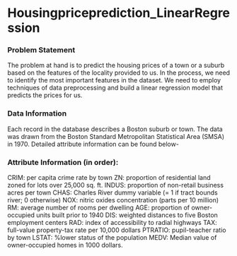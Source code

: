 # Housingpriceprediction_LinearRegression

### Problem Statement
The problem at hand is to predict the housing prices of a town or a suburb based on the features of the locality provided to us. In the process, we need to identify the most important features in the dataset. We need to employ techniques of data preprocessing and build a linear regression model that predicts the prices for us.

### Data Information
Each record in the database describes a Boston suburb or town. The data was drawn from the Boston Standard Metropolitan Statistical Area (SMSA) in 1970. Detailed attribute information can be found below-

### Attribute Information (in order):

CRIM: per capita crime rate by town
ZN: proportion of residential land zoned for lots over 25,000 sq. ft.
INDUS: proportion of non-retail business acres per town
CHAS: Charles River dummy variable (= 1 if tract bounds river; 0 otherwise)
NOX: nitric oxides concentration (parts per 10 million)
RM: average number of rooms per dwelling
AGE: proportion of owner-occupied units built prior to 1940
DIS: weighted distances to five Boston employment centers
RAD: index of accessibility to radial highways
TAX: full-value property-tax rate per 10,000 dollars
PTRATIO: pupil-teacher ratio by town
LSTAT: %lower status of the population
MEDV: Median value of owner-occupied homes in 1000 dollars.
